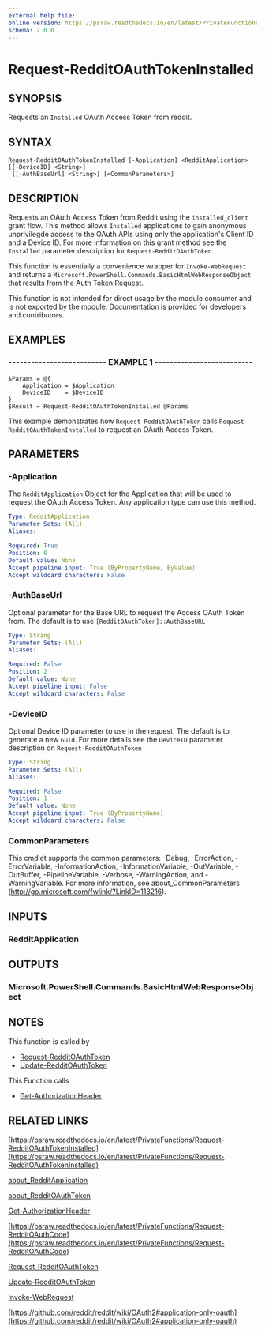 ```yaml
---
external help file: 
online version: https://psraw.readthedocs.io/en/latest/PrivateFunctions/Request-RedditOAuthTokenInstalled
schema: 2.0.0
---
```


# Request-RedditOAuthTokenInstalled

## SYNOPSIS
Requests an `Installed` OAuth Access Token from reddit.

## SYNTAX

```
Request-RedditOAuthTokenInstalled [-Application] <RedditApplication> [[-DeviceID] <String>]
 [[-AuthBaseUrl] <String>] [<CommonParameters>]
```

## DESCRIPTION
Requests an OAuth Access Token from Reddit using the `installed_client` grant flow. This method allows `Installed` applications to gain anonymous unprivilegde access to the OAuth APIs using only the application's Client ID and a Device ID. For more information on this grant method see the `Installed` parameter description for `Request-RedditOAuthToken`.

This function is essentially a convenience wrapper for `Invoke-WebRequest` and returns a `Microsoft.PowerShell.Commands.BasicHtmlWebResponseObject` that results from the Auth Token Request.

This function is not intended for direct usage by the module consumer and is not exported by the module. Documentation is provided for developers and contributors.

## EXAMPLES

### -------------------------- EXAMPLE 1 --------------------------
```
$Params = @{
    Application = $Application
    DeviceID    = $DeviceID
}  
$Result = Request-RedditOAuthTokenInstalled @Params
```

This example demonstrates how `Request-RedditOAuthToken` calls `Request-RedditOAuthTokenInstalled` to request an OAuth Access Token.

## PARAMETERS

### -Application
The `RedditApplication` Object for the Application that will be used to request the OAuth Access Token. Any application type can use this method.

```yaml
Type: RedditApplication
Parameter Sets: (All)
Aliases: 

Required: True
Position: 0
Default value: None
Accept pipeline input: True (ByPropertyName, ByValue)
Accept wildcard characters: False
```

### -AuthBaseUrl
Optional parameter for the Base URL to request the Access OAuth Token from. The default is to use `[RedditOAuthToken]::AuthBaseURL`

```yaml
Type: String
Parameter Sets: (All)
Aliases: 

Required: False
Position: 2
Default value: None
Accept pipeline input: False
Accept wildcard characters: False
```

### -DeviceID
Optional Device ID parameter to use in the request. The default is to generate a new `Guid`. For more details see the `DeviceID` parameter description on `Request-RedditOAuthToken`

```yaml
Type: String
Parameter Sets: (All)
Aliases: 

Required: False
Position: 1
Default value: None
Accept pipeline input: True (ByPropertyName)
Accept wildcard characters: False
```

### CommonParameters
This cmdlet supports the common parameters: -Debug, -ErrorAction, -ErrorVariable, -InformationAction, -InformationVariable, -OutVariable, -OutBuffer, -PipelineVariable, -Verbose, -WarningAction, and -WarningVariable. For more information, see about_CommonParameters (http://go.microsoft.com/fwlink/?LinkID=113216).

## INPUTS

### RedditApplication

## OUTPUTS

### Microsoft.PowerShell.Commands.BasicHtmlWebResponseObject

## NOTES
This function is called by

* [Request-RedditOAuthToken](https://psraw.readthedocs.io/en/latest/Module/Request-RedditOAuthToken)
* [Update-RedditOAuthToken](https://psraw.readthedocs.io/en/latest/Module/Update-RedditOAuthToken)

This Function calls 

* [Get-AuthorizationHeader](https://psraw.readthedocs.io/en/latest/Module/Get-AuthorizationHeader)

## RELATED LINKS

[https://psraw.readthedocs.io/en/latest/PrivateFunctions/Request-RedditOAuthTokenInstalled](https://psraw.readthedocs.io/en/latest/PrivateFunctions/Request-RedditOAuthTokenInstalled)

[about_RedditApplication](https://psraw.readthedocs.io/en/latest/Module/about_RedditApplication)

[about_RedditOAuthToken](https://psraw.readthedocs.io/en/latest/Module/about_RedditOAuthToken)

[Get-AuthorizationHeader](https://psraw.readthedocs.io/en/latest/Module/Get-AuthorizationHeader)

[https://psraw.readthedocs.io/en/latest/PrivateFunctions/Request-RedditOAuthCode](https://psraw.readthedocs.io/en/latest/PrivateFunctions/Request-RedditOAuthCode)

[Request-RedditOAuthToken](https://psraw.readthedocs.io/en/latest/Module/Request-RedditOAuthToken)

[Update-RedditOAuthToken](https://psraw.readthedocs.io/en/latest/Module/Update-RedditOAuthToken)

[Invoke-WebRequest](https://go.microsoft.com/fwlink/?LinkID=217035)

[https://github.com/reddit/reddit/wiki/OAuth2#application-only-oauth](https://github.com/reddit/reddit/wiki/OAuth2#application-only-oauth)